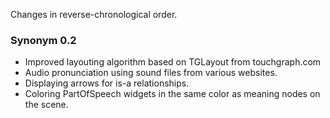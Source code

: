 Changes in reverse-chronological order.

### Synonym 0.2 ###

  * Improved layouting algorithm based on TGLayout from touchgraph.com
  * Audio pronunciation using sound files from various websites.
  * Displaying arrows for is-a relationships.
  * Coloring PartOfSpeech widgets in the same color as meaning nodes on the scene.